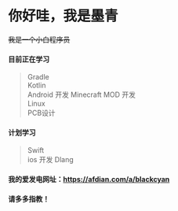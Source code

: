 # 你好哇，我是墨青  
~~我是一个小白程序员~~  
#### 目前正在学习  
> Gradle  
> Kotlin  
> Android 开发
> Minecraft MOD 开发  
> Linux  
> PCB设计  
#### 计划学习
> Swift  
> ios 开发
> Dlang  
#### 我的爱发电网址：https://afdian.com/a/blackcyan
#### 请多多指教！
